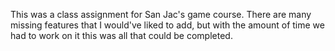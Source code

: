 This was a class assignment for San Jac's game course.
There are many missing features that I would've liked to add, but with the amount of time we had to work on it this was all that could be completed.
